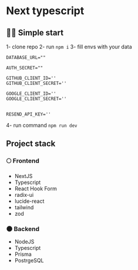 # Next typescript


## 🏃‍♂️ Simple start
1- clone repo
2- run ```npm i```
3- fill envs with your data

```
DATABASE_URL=""

AUTH_SECRET=""

GITHUB_CLIENT_ID=''
GITHUB_CLIENT_SECRET=''

GOOGLE_CLIENT_ID=''
GOOGLE_CLIENT_SECRET=''


RESEND_API_KEY=''
```
4- run command ```npm run dev```

## Project stack
### 🌕 Frontend
* NextJS
* Typescript
* React Hook Form
* radix-ui
* lucide-react
* tailwind
* zod

### 🌑 Backend
* NodeJS
* Typescript
* Prisma
* PostrgeSQL